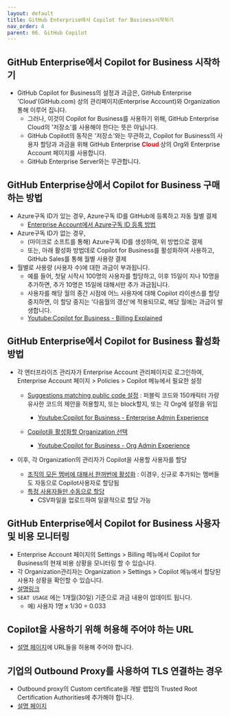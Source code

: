 ```yaml
---
layout: default
title: GitHub Enterprise에서 Copilot for Business시작하기
nav_order: 4
parent: 06. GitHub Copilot
---
```


## GitHub Enterprise에서 Copilot for Business 시작하기
- GitHub Copilot for Business의 설정과 과금은, GitHub Enterprise 'Cloud'(GitHub.com) 상의 관리페이지(Enterprise Account)와 Organization 통해 이루어 집니다.  
    - 그러나, 이것이 Copilot for Business를 사용하기 위해, GitHub Enterprise Cloud의 '저장소'를 사용해야 한다는 뜻은 아닙니다.  
    - GitHub Copilot의 동작은 '저장소'와는 무관하고, Copilot for Business의 사용자 할당과 과금을 위해 GitHub Enterprise **<span style="color:red"> Cloud </span>** 상의 Org와 Enterprise Account 페이지를 사용합니다. 
    - GitHub Enterprise Server와는 무관합니다.


## GitHub Enterprise상에서 Copilot for Business 구매하는 방법
- Azure구독 ID가 있는 경우, Azure구독 ID를 GitHub에 등록하고 자동 월별 결제
    - [Enterprise Account에서 Azure구독 ID 등록 방법](https://docs.github.com/en/enterprise-cloud@latest/billing/managing-billing-for-your-github-account/connecting-an-azure-subscription#connecting-your-azure-subscription-to-your-enterprise-account)
- Azure구독 ID가 없는 경우, 
    - (마이크로 소프트를 통해) Azure구독 ID를 생성하여, 위 방법으로 결제
    - 또는, 아래 활성화 방법데로 Copilot for Business를 활성화하여 사용하고, GitHub Sales를 통해 월별 사용량 결제
- 월별로 사용량 (사용자 수)에 대한 과금이 부과됩니다.
    - 예를 들어, 첫달 시작시 100명의 사용자를 할당하고, 이후 15일이 지나 10명을 추가하면, 추가 10명은 15일에 대해서만 추가 과금됩니다.
    - 사용자를 해당 월의 중간 시점에 어느 사용자에 대해 Copilot 라이센스를 할당 중지하면, 이 할당 중지는 '다음월의 갱신'에 적용되므로, 해당 월에는 과금이 발생합니다.
    - [Youtube:Copilot for Business - Billing Explained](https://youtu.be/sFpSH8jikSA)

## GitHub Enterprise에서 Copilot for Business 활성화 방법
- 각 엔터프라이즈 관리자가 Enterprise Account 관리페이지로 로그인하여, Enterprise Account 페이지 > Policies > Copilot 메뉴에서 필요한 설정
    - [Suggestions matching public code 설정](https://docs.github.com/en/enterprise-cloud@latest/admin/policies/enforcing-policies-for-your-enterprise/enforcing-policies-for-github-copilot-in-your-enterprise#enforcing-a-policy-to-manage-the-use-of-github-copilot-suggestions-that-match-public-code-in-your-enterprise) : 퍼블릭 코드와 150캐릭터 가량 유사한 코드의 제안을 허용할지, 또는 block할지, 또는 각 Org에 설정을 위임
        - [Youtube:Copilot for Business - Enterprise Admin Experience](https://youtu.be/sROaNzKK2jk)

    - [Copilot을 활성화할 Organization 선택](https://docs.github.com/en/enterprise-cloud@latest/admin/policies/enforcing-policies-for-your-enterprise/enforcing-policies-for-github-copilot-in-your-enterprise#enforcing-a-policy-to-manage-the-use-of-github-copilot-for-business-in-your-enterprise)
        - [Youtube:Copilot for Business - Org Admin Experience](https://youtu.be/wyN5F6Cizr4)

- 이후, 각 Organization의 관리자가 Copilot을 사용할 사용자를 할당
    - [조직의 모든 멤버에 대해서 한꺼번에 활성화](https://docs.github.com/en/enterprise-cloud@latest/copilot/configuring-github-copilot/configuring-github-copilot-settings-in-your-organization#enabling-access-to-github-copilot-for-all-current-and-future-users-in-your-organization) : 이경우, 신규로 추가되는 멤버들도 자동으로 Copilot사용자로 할당됨
    - [특정 사용자들만 수동으로 할당](https://docs.github.com/en/enterprise-cloud@latest/copilot/configuring-github-copilot/configuring-github-copilot-settings-in-your-organization#enabling-access-to-github-copilot-for-specific-users-in-your-organization)
        - CSV파일을 업로드하여 일괄적으로 할당 가능


## GitHub Enterprise에서 Copilot for Business 사용자 및 비용 모니터링
- Enterprise Account 페이지의 Settings > Billing 메뉴에서 Copilot for Business의 현재 비용 상황을 모니터링 할 수 있습니다. 
- 각 Organization관리자는 Organization > Settings > Copilot 메뉴에서 할당된 사용자 상황을 확인할 수 있습니다. 
- [설명링크](https://docs.github.com/en/enterprise-cloud@latest/billing/managing-billing-for-github-copilot/viewing-your-github-copilot-usage)
- `SEAT USAGE` 에는 1개월(30일) 기준으로 과금 내용이 업데이트 됩니다. 
  - 예) 사용자 1명 x 1/30 = 0.033


## Copilot을 사용하기 위해 허용해 주어야 하는 URL
- [설명 페이지](https://docs.github.com/en/enterprise-cloud@latest/copilot/troubleshooting-github-copilot/troubleshooting-firewall-settings-for-github-copilot)에 URL들을 허용해 주어야 합니다.

## 기업의 Outbound Proxy를 사용하여 TLS 연결하는 경우
- Outbound proxy의 Custom certificate을 개발 랩탑의 Trusted Root Certification Authorities에 추가해야 합니다.
- [설명 페이지](https://docs.github.com/en/enterprise-cloud@latest/copilot/managing-copilot/configure-personal-settings/configuring-network-settings-for-github-copilot#allowing-github-copilot-to-use-custom-certificates)

